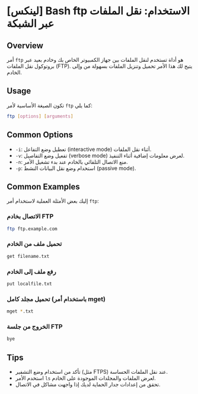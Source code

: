 # [لينكس] Bash ftp الاستخدام: نقل الملفات عبر الشبكة

## Overview
أمر `ftp` هو أداة تستخدم لنقل الملفات بين جهاز الكمبيوتر الخاص بك وخادم بعيد عبر بروتوكول نقل الملفات (FTP). يتيح لك هذا الأمر تحميل وتنزيل الملفات بسهولة من وإلى الخادم.

## Usage
تكون الصيغة الأساسية لأمر `ftp` كما يلي:

```bash
ftp [options] [arguments]
```

## Common Options
- `-i`: تعطيل وضع التفاعل (interactive mode) أثناء نقل الملفات.
- `-v`: تفعيل وضع التفاصيل (verbose mode) لعرض معلومات إضافية أثناء التنفيذ.
- `-n`: منع الاتصال التلقائي بالخادم عند بدء تشغيل الأمر.
- `-p`: استخدام وضع نقل البيانات النشط (passive mode).

## Common Examples
إليك بعض الأمثلة العملية لاستخدام أمر `ftp`:

### الاتصال بخادم FTP
```bash
ftp ftp.example.com
```

### تحميل ملف من الخادم
```bash
get filename.txt
```

### رفع ملف إلى الخادم
```bash
put localfile.txt
```

### تحميل مجلد كامل (باستخدام أمر mget)
```bash
mget *.txt
```

### الخروج من جلسة FTP
```bash
bye
```

## Tips
- تأكد من استخدام وضع التشفير (مثل FTPS) عند نقل الملفات الحساسة.
- استخدم الأمر `ls` لعرض الملفات والمجلدات الموجودة على الخادم.
- تحقق من إعدادات جدار الحماية لديك إذا واجهت مشاكل في الاتصال.